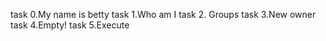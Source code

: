task 0.My name is betty
task 1.Who am I
task 2. Groups
task 3.New owner
task 4.Empty!
task 5.Execute
